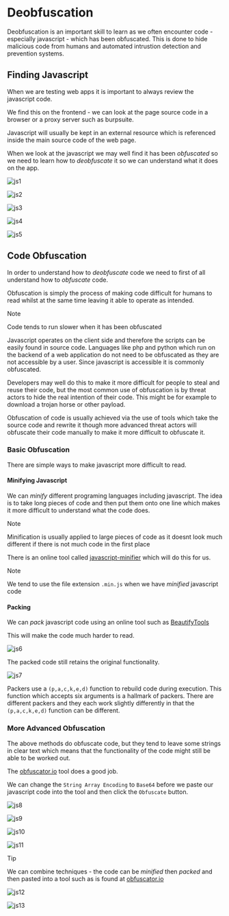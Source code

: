 # Deobfuscation

Deobfuscation is an important skill to learn as we often encounter code - especially javascript - which has been obfuscated. This is done to hide malicious code from humans and automated intrustion detection and prevention systems.

## Finding Javascript

When we are testing web apps it is important to always review the javascript code.

We find this on the frontend - we can look at the page source code in a browser or a proxy server such as burpsuite.

Javascript will usually be kept in an external resource which is referenced inside the main source code of the web page.

When we look at the javascript we may well find it has been *obfuscated* so we need to learn how to *deobfuscate* it so we can understand what it does on the app.

![js1](/images/1.png)

![js2](/images/2.png)

![js3](/images/3.png)

![js4](/images/4.png)

![js5](/images/5.png)

## Code Obfuscation

In order to understand how to *deobfuscate* code we need to first of all understand how to *obfuscate* code.

Obfuscation is simply the process of making code difficult for humans to read whilst at the same time leaving it able to operate as intended.

>[!NOTE]
>Code tends to run slower when it has been obfuscated

Javascript operates on the client side and therefore the scripts can be easily found in source code. Languages like php and python which run on the backend of a web application do not need to be obfuscated as they are not accessible by a user. Since javascript is accessible it is commonly obfuscated.

Developers may well do this to make it more difficult for people to steal and reuse their code, but the most common use of obfuscation is by threat actors to hide the real intention of their code. This might be for example to download a trojan horse or other payload.

Obfuscation of code is usually achieved via the use of tools which take the source code and rewrite it though more advanced threat actors will obfuscate their code manually to make it more difficult to obfuscate it.

### Basic Obfuscation

There are simple ways to make javascript more difficult to read.

#### Minifying Javascript

We can *minify* different programing languages including javascript. The idea is to take long pieces of code and then put them onto one line which makes it more difficult to understand what the code does.

>[!NOTE]
>Minification is usually applied to large pieces of code as it doesnt look much different if there is not much code in the first place

There is an online tool called [javascript-minifier](https://www.toptal.com/developers/javascript-minifier) which will do this for us.

>[!NOTE]
>We tend to use the file extension `.min.js` when we have *minified* javascript code

#### Packing

We can *pack* javascript code using an online tool such as [BeautifyTools](https://beautifytools.com/javascript-obfuscator.php#)

This will make the code much harder to read.

![js6](/images/6.png)

The packed code still retains the original functionality.

![js7](/images/7.png)

Packers use a `(p,a,c,k,e,d)` function to rebuild code during execution. This function which accepts six arguments is a hallmark of packers. There are different packers and they each work slightly differently in that the `(p,a,c,k,e,d)` function can be different.

### More Advanced Obfuscation

The above methods do obfuscate code, but they tend to leave some strings in clear text which means that the functionality of the code might still be able to be worked out.

The [obfuscator.io](https://obfuscator.io/) tool does a good job.

We can change the `String Array Encoding` to `Base64` before we paste our javascript code into the tool and then click the `Obfuscate` button.

![js8](/images/8.png)

![js9](/images/9.png)

![js10](/images/10.png)

![js11](/images/11.png)

>[!TIP]
>We can combine techniques - the code can be *minified* then *packed* and then pasted into a tool such as is found at [obfuscator.io](https://obfuscator.io/)

![js12](/images/12.png)

![js13](/images/13.png)
